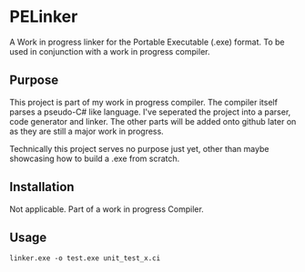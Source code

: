 # PELinker
A Work in progress linker for the Portable Executable (.exe) format. To be used in conjunction with a work in progress compiler.

## Purpose
This project is part of my work in progress compiler.
The compiler itself parses a pseudo-C# like language.
I've seperated the project into a parser, code generator and linker. 
The other parts will be added onto github later on as they are still a major work in progress.

Technically this project serves no purpose just yet, other than maybe showcasing how to build a .exe from scratch.


## Installation
Not applicable. Part of a work in progress Compiler.

## Usage
    linker.exe -o test.exe unit_test_x.ci
